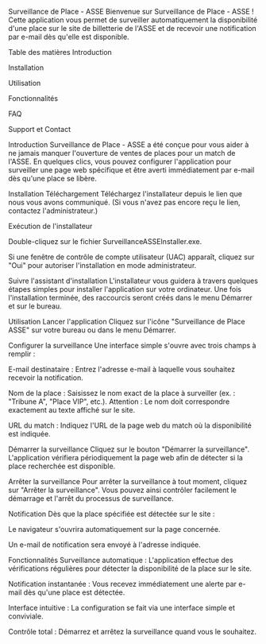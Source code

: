 Surveillance de Place - ASSE
Bienvenue sur Surveillance de Place - ASSE !
Cette application vous permet de surveiller automatiquement la disponibilité d'une place sur le site de billetterie de l'ASSE et de recevoir une notification par e-mail dès qu'elle est disponible.

Table des matières
Introduction

Installation

Utilisation

Fonctionnalités

FAQ

Support et Contact

Introduction
Surveillance de Place - ASSE a été conçue pour vous aider à ne jamais manquer l'ouverture de ventes de places pour un match de l'ASSE.
En quelques clics, vous pouvez configurer l'application pour surveiller une page web spécifique et être averti immédiatement par e-mail dès qu'une place se libère.

Installation
Téléchargement
Téléchargez l'installateur depuis le lien que nous vous avons communiqué.
(Si vous n'avez pas encore reçu le lien, contactez l'administrateur.)

Exécution de l'installateur

Double-cliquez sur le fichier SurveillanceASSEInstaller.exe.

Si une fenêtre de contrôle de compte utilisateur (UAC) apparaît, cliquez sur "Oui" pour autoriser l'installation en mode administrateur.

Suivre l'assistant d'installation
L'installateur vous guidera à travers quelques étapes simples pour installer l'application sur votre ordinateur.
Une fois l'installation terminée, des raccourcis seront créés dans le menu Démarrer et sur le bureau.

Utilisation
Lancer l'application
Cliquez sur l'icône "Surveillance de Place ASSE" sur votre bureau ou dans le menu Démarrer.

Configurer la surveillance
Une interface simple s'ouvre avec trois champs à remplir :

E-mail destinataire :
Entrez l'adresse e-mail à laquelle vous souhaitez recevoir la notification.

Nom de la place :
Saisissez le nom exact de la place à surveiller (ex. : "Tribune A", "Place VIP", etc.).
Attention : Le nom doit correspondre exactement au texte affiché sur le site.

URL du match :
Indiquez l'URL de la page web du match où la disponibilité est indiquée.

Démarrer la surveillance
Cliquez sur le bouton "Démarrer la surveillance".
L'application vérifiera périodiquement la page web afin de détecter si la place recherchée est disponible.

Arrêter la surveillance
Pour arrêter la surveillance à tout moment, cliquez sur "Arrêter la surveillance".
Vous pouvez ainsi contrôler facilement le démarrage et l'arrêt du processus de surveillance.

Notification
Dès que la place spécifiée est détectée sur le site :

Le navigateur s'ouvrira automatiquement sur la page concernée.

Un e-mail de notification sera envoyé à l'adresse indiquée.

Fonctionnalités
Surveillance automatique :
L'application effectue des vérifications régulières pour détecter la disponibilité de la place sur le site.

Notification instantanée :
Vous recevez immédiatement une alerte par e-mail dès qu'une place est détectée.

Interface intuitive :
La configuration se fait via une interface simple et conviviale.

Contrôle total :
Démarrez et arrêtez la surveillance quand vous le souhaitez.
